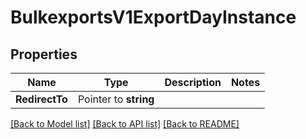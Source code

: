 # BulkexportsV1ExportDayInstance

## Properties
Name | Type | Description | Notes
------------ | ------------- | ------------- | -------------
**RedirectTo** | Pointer to **string** |  |

[[Back to Model list]](../README.md#documentation-for-models) [[Back to API list]](../README.md#documentation-for-api-endpoints) [[Back to README]](../README.md)


